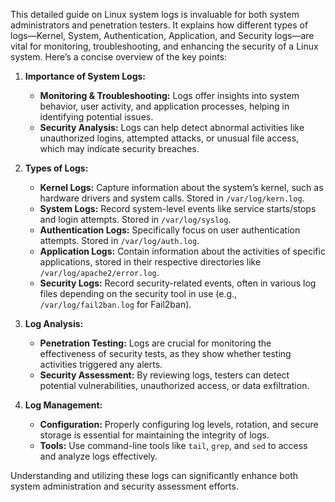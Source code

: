 This detailed guide on Linux system logs is invaluable for both system administrators and penetration testers. It explains how different types of logs—Kernel, System, Authentication, Application, and Security logs—are vital for monitoring, troubleshooting, and enhancing the security of a Linux system. Here’s a concise overview of the key points:

1. **Importance of System Logs:**
    
    - **Monitoring & Troubleshooting:** Logs offer insights into system behavior, user activity, and application processes, helping in identifying potential issues.
    - **Security Analysis:** Logs can help detect abnormal activities like unauthorized logins, attempted attacks, or unusual file access, which may indicate security breaches.
2. **Types of Logs:**
    
    - **Kernel Logs:** Capture information about the system’s kernel, such as hardware drivers and system calls. Stored in `/var/log/kern.log`.
    - **System Logs:** Record system-level events like service starts/stops and login attempts. Stored in `/var/log/syslog`.
    - **Authentication Logs:** Specifically focus on user authentication attempts. Stored in `/var/log/auth.log`.
    - **Application Logs:** Contain information about the activities of specific applications, stored in their respective directories like `/var/log/apache2/error.log`.
    - **Security Logs:** Record security-related events, often in various log files depending on the security tool in use (e.g., `/var/log/fail2ban.log` for Fail2ban).
3. **Log Analysis:**
    
    - **Penetration Testing:** Logs are crucial for monitoring the effectiveness of security tests, as they show whether testing activities triggered any alerts.
    - **Security Assessment:** By reviewing logs, testers can detect potential vulnerabilities, unauthorized access, or data exfiltration.
4. **Log Management:**
    
    - **Configuration:** Properly configuring log levels, rotation, and secure storage is essential for maintaining the integrity of logs.
    - **Tools:** Use command-line tools like `tail`, `grep`, and `sed` to access and analyze logs effectively.

Understanding and utilizing these logs can significantly enhance both system administration and security assessment efforts.